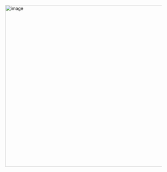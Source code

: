 <img src="https://github.com/user-attachments/assets/ebe2416f-b114-4378-9789-cd49a220d940" alt="image" width="520" />



